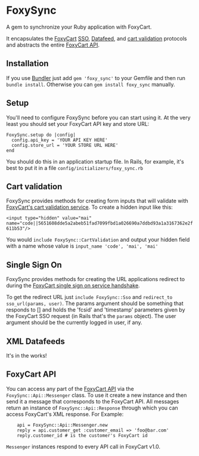 FoxySync
=========

A gem to synchronize your Ruby application with FoxyCart.

It encapsulates the [FoxyCart](http://foxycart.com) [SSO](http://wiki.foxycart.com/v/1.0/sso),
[Datafeed](http://wiki.foxycart.com/v/1.0/transaction_xml_datafeed), and
[cart validation](http://wiki.foxycart.com/v/1.0/hmac_validation) protocols and abstracts the
entire [FoxyCart API](http://wiki.foxycart.com/v/1.0/api).


Installation
------------

If you use [Bundler](http://gembundler.com/) just add ```gem 'foxy_sync'``` to your Gemfile and
then run ```bundle install```. Otherwise you can ```gem install foxy_sync``` manually.


Setup
-----------

You'll need to configure FoxySync before you can start using it. At the very least you should
set your FoxyCart API key and store URL:

```
FoxySync.setup do |config|
  config.api_key = 'YOUR API KEY HERE'
  config.store_url = 'YOUR STORE URL HERE'
end
```

You should do this in an application startup file. In Rails, for example, it's best to put it in
a file ```config/initializers/foxy_sync.rb```


Cart validation
--------------------

FoxySync provides methods for creating form inputs that will validate with
[FoxyCart's cart validation service](http://wiki.foxycart.com/v/1.0/hmac_validation). To create a hidden
input like this:

```<input type="hidden" value="mai" name="code||5651608dde5a2abeb51fad7099fbd1a026690a7ddbd93a1a3167362e2f611b53"/>```

You would ```include FoxySync::CartValidation``` and output your hidden field with a name whose value is
```input_name 'code', 'mai', 'mai'```


Single Sign On
--------------

FoxySync provides methods for creating the URL applications redirect to during the
[FoxyCart single sign on service handshake](http://wiki.foxycart.com/v/1.0/sso).

To get the redirect URL just ```include FoxySync::Sso``` and ```redirect_to sso_url(params, user)```.
The params argument should be something that responds to [] and holds the 'fcsid' and 'timestamp' parameters
given by the FoxyCart SSO request (in Rails that's the ```params``` object). The user argument should be the
currently logged in user, if any.


XML Datafeeds
-------------

It's in the works!


FoxyCart API
------------

You can access any part of the [FoxyCart API](http://wiki.foxycart.com/v/1.0/api) via the ```FoxySync::Api::Messenger```
class. To use it create a new instance and then send it a message that corresponds to the FoxyCart API. All messages
return an instance of ```FoxySync::Api::Response``` through which you can access FoxyCart's XML response. For Example:
```
    api = FoxySync::Api::Messenger.new
    reply = api.customer_get :customer_email => 'foo@bar.com'
    reply.customer_id # is the customer's FoxyCart id
```
```Messenger``` instances respond to every API call in FoxyCart v1.0.